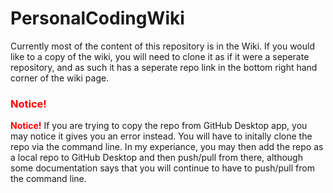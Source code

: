 # PersonalCodingWiki
Currently most of the content of this repository is in the Wiki. If you would like to a copy of the wiki, you will need to clone it as if it were a seperate repository, and as such it has a seperate repo link in the bottom right hand corner of the wiki page. 
<br>
<h3 style='color:red;'>Notice!</h3>
<b style='color:red;'>Notice!</b>
If you are trying to copy the repo from GitHub Desktop app, you may notice it gives you an error instead. You will have to initally clone the repo via the command line. In my experiance, you may then add the repo as a local repo to GitHub Desktop and then push/pull from there, although some documentation says that you will continue to have to push/pull from the command line.
